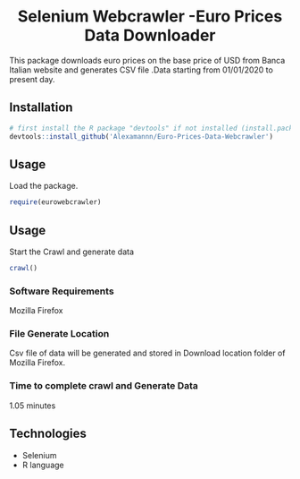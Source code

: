 

<h1 align="center">Selenium Webcrawler -Euro Prices Data Downloader </h1>
<p>This package downloads euro prices on the base price of USD from Banca Italian website and generates CSV file .Data starting from 01/01/2020 to present day.
<br>
  

<h2> Installation</h2>

```R
# first install the R package "devtools" if not installed (install.packages("devtools")
devtools::install_github('Alexamannn/Euro-Prices-Data-Webcrawler')
```

<h2> Usage</h2>
<p> Load the package. </p>

```R
require(eurowebcrawler)

```
<h2> Usage</h2>
<p> Start the Crawl and generate data </p>

```R
crawl()

```

<h3> Software Requirements </h3>
<p> Mozilla Firefox </p>

<h3> File Generate Location</h3>
<p> Csv file of data will be generated and stored in Download location folder of Mozilla Firefox.</p>


<h3>Time to complete crawl and Generate Data </h3>
<p> 1.05 minutes </p>


<h2> Technologies </h2>

- Selenium
- R language





